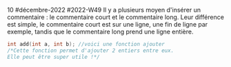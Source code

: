 10 #décembre-2022 #2022-W49
Il y a plusieurs moyen d'insérer un commentaire : le commentaire court et le commentaire long. Leur différence est simple, le commentaire court est sur une ligne, une fin de ligne par exemple, tandis que le commentaire long prend une ligne entière.

```c
int add(int a, int b); //voici une fonction ajouter
/*Cette fonction permet d'ajouter 2 entiers entre eux.
Elle peut être super utile !*/
```